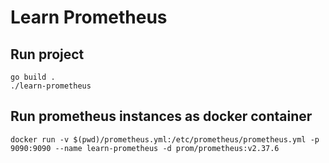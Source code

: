 # Learn Prometheus

## Run project
```
go build .
./learn-prometheus
```

## Run prometheus instances as docker container
```
docker run -v $(pwd)/prometheus.yml:/etc/prometheus/prometheus.yml -p 9090:9090 --name learn-prometheus -d prom/prometheus:v2.37.6
```